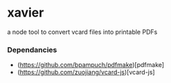 # xavier
a node tool to convert vcard files into printable PDFs

### Dependancies

* (https://github.com/bpampuch/pdfmake)[pdfmake]
* (https://github.com/zuojiang/vcard-js)[vcard-js]

